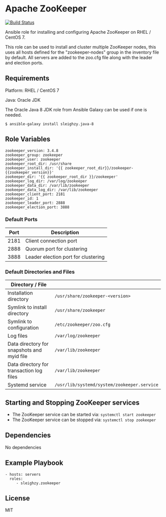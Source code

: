 # Apache ZooKeeper

[![Build Status](https://travis-ci.org/sleighzy/ansible-zookeeper.svg?branch=master)](https://travis-ci.org/sleighzy/ansible-zookeeper)

Ansible role for installing and configuring Apache ZooKeeper on RHEL / CentOS 7.

This role can be used to install and cluster multiple ZooKeeper nodes, this uses all hosts defined for the "zookeeper-nodes" group
in the inventory file by default. All servers are added to the zoo.cfg file along with the leader and election ports.

## Requirements

Platform: RHEL / CentOS 7

Java: Oracle JDK

The Oracle Java 8 JDK role from Ansible Galaxy can be used if one is needed.

`$ ansible-galaxy install sleighzy.java-8`

## Role Variables

    zookeeper_version: 3.4.8
    zookeeper_group: zookeeper
    zookeeper_user: zookeeper
    zookeeper_root_dir: /usr/share
    zookeeper_install_dir: '{{ zookeeper_root_dir}}/zookeeper-{{zookeeper_version}}'
    zookeeper_dir: '{{ zookeeper_root_dir }}/zookeeper'
    zookeeper_log_dir: /var/log/zookeeper
    zookeeper_data_dir: /var/lib/zookeeper
    zookeeper_data_log_dir: /var/lib/zookeeper
    zookeeper_client_port: 2181
    zookeeper_id: 1
    zookeeper_leader_port: 2888
    zookeeper_election_port: 3888


### Default Ports

| Port | Description |
|------|-------------|
| 2181 | Client connection port |
| 2888 | Quorum port for clustering |
| 3888 | Leader election port for clustering |


### Default Directories and Files

| Directory / File | |
|-----|----|
| Installation directory | `/usr/share/zookeeper-<version>`
| Symlink to install directory | `/usr/share/zookeeper` |
| Symlink to configuration | `/etc/zookeeper/zoo.cfg` |
| Log files | `/var/log/zookeeper` |
| Data directory for snapshots and myid file | `/var/lib/zookeeper` |
| Data directory for transaction log files | `/var/lib/zookeeper` |
| Systemd service | `/usr/lib/systemd/system/zookeeper.service` |

## Starting and Stopping ZooKeeper services
* The ZooKeeper service can be started via: `systemctl start zookeeper`
* The ZooKeeper service can be stopped via: `systemctl stop zookeeper`

## Dependencies

No dependencies

## Example Playbook

    - hosts: servers
      roles:
         - sleighzy.zookeeper

## License

MIT
